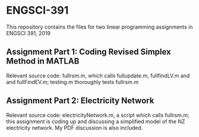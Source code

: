 # ENGSCI-391
This repository contains the files for two linear programming assignments in ENGSCI 391, 2019

## Assignment Part 1: Coding Revised Simplex Method in MATLAB
Relevant source code: fullrsm.m, which calls fullupdate.m, fullfindLV.m and and fullFindEV.m; testing.m thoroughly tests fullrsm.m

## Assignment Part 2: Electricity Network 
Relevant source code: electricityNetwork.m, a script which calls fullrsm.m; this assignment is coding up and discussing a simplified model of the NZ electricity network. 
My PDF discussion is also included. 
